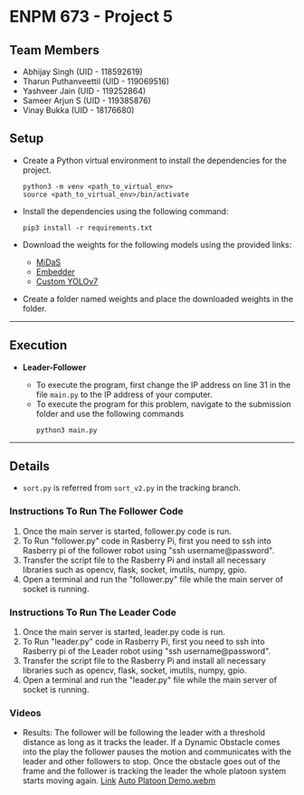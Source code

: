 # ENPM 673 - Project 5

## Team Members
* Abhijay Singh (UID - 118592619)
* Tharun Puthanveettil (UID - 119069516)
* Yashveer Jain (UID - 119252864)
* Sameer Arjun S (UID - 119385876)
* Vinay Bukka (UID - 18176680)

## Setup

- Create a Python virtual environment to install the dependencies for the project. 
    ```
    python3 -m venv <path_to_virtual_env>
    source <path_to_virtual_env>/bin/activate
    ```

- Install the dependencies using the following command:
    ```
    pip3 install -r requirements.txt
    ```

- Download the weights for the following models using the provided links:
    - [MiDaS](https://github.com/isl-org/MiDaS/releases/download/v3_1/dpt_swin2_tiny_256.pt)
    - [Embedder](https://storage.googleapis.com/mediapipe-models/image_embedder/mobilenet_v3_large/float32/latest/mobilenet_v3_large.tflite)
    - [Custom YOLOv7](https://drive.google.com/file/d/12Xgb0qlIBJmL-IOISdWeSAcuhFNiTbKv/view?usp=share_link)

- Create a folder named weights and place the downloaded weights in the folder.

---

## Execution

* **Leader-Follower** 
    
    - To execute the program, first change the IP address on line 31 in the file `main.py` to the IP address of your computer.
    - To execute the program for this problem, navigate to the submission folder and use the following commands
        ```
        python3 main.py
        ```
---

## Details
* `sort.py` is referred from `sort_v2.py` in the tracking branch.

### Instructions To Run The Follower Code
1. Once the main server is started, follower.py code is run.
2. To Run "follower.py" code in Rasberry Pi, first you need to ssh into Rasberry pi of the follower robot using "ssh username@password". 
3. Transfer the script file to the Rasberry Pi and install all necessary libraries such as opencv, flask, socket, imutils, numpy, gpio.
4. Open a terminal and run the "follower.py" file while the main server of socket is running.

### Instructions To Run The Leader Code
1. Once the main server is started, leader.py code is run.
2. To Run "leader.py" code in Rasberry Pi, first you need to ssh into Rasberry pi of the Leader robot using "ssh username@password". 
3. Transfer the script file to the Rasberry Pi and install all necessary libraries such as opencv, flask, socket, imutils, numpy, gpio.
4. Open a terminal and run the "leader.py" file while the main server of socket is running.

### Videos
* Results: The follower will be following the leader with a threshold distance as long as it tracks the leader. If a Dynamic Obstacle comes into the play the follower pauses the motion and communicates with the leader and other followers to stop. Once the obstacle goes out of the frame and the follower is tracking the leader the whole platoon system starts moving again. [Link](https://drive.google.com/drive/u/1/folders/1lEYSDns3Q3QMbOsjFyqpdVxPJQgv3-mY?authuser=0)
[Auto Platoon Demo.webm](https://github.com/tvpian/Auto-Platoon/assets/41953267/66060d69-a4c1-4147-adad-6c634e6834d4)


